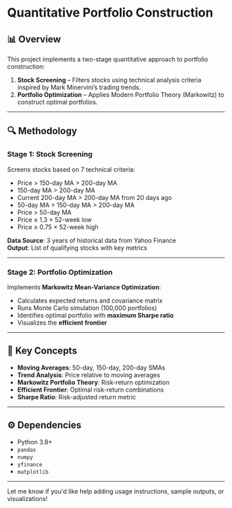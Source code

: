 

# **Quantitative Portfolio Construction**

## 📊 Overview  
This project implements a two-stage quantitative approach to portfolio construction:

1. **Stock Screening** – Filters stocks using technical analysis criteria inspired by Mark Minervini’s trading trends.  
2. **Portfolio Optimization** – Applies Modern Portfolio Theory (Markowitz) to construct optimal portfolios.

---

## 🔍 Methodology

### **Stage 1: Stock Screening**  
Screens stocks based on 7 technical criteria:

- Price > 150-day MA > 200-day MA  
- 150-day MA > 200-day MA  
- Current 200-day MA > 200-day MA from 20 days ago  
- 50-day MA > 150-day MA > 200-day MA  
- Price > 50-day MA  
- Price ≥ 1.3 × 52-week low  
- Price ≥ 0.75 × 52-week high  

**Data Source**: 3 years of historical data from Yahoo Finance  
**Output**: List of qualifying stocks with key metrics

---

### **Stage 2: Portfolio Optimization**  
Implements **Markowitz Mean-Variance Optimization**:

- Calculates expected returns and covariance matrix  
- Runs Monte Carlo simulation (100,000 portfolios)  
- Identifies optimal portfolio with **maximum Sharpe ratio**  
- Visualizes the **efficient frontier**

---

## 🧠 Key Concepts

- **Moving Averages**: 50-day, 150-day, 200-day SMAs  
- **Trend Analysis**: Price relative to moving averages  
- **Markowitz Portfolio Theory**: Risk-return optimization  
- **Efficient Frontier**: Optimal risk-return combinations  
- **Sharpe Ratio**: Risk-adjusted return metric

---

## ⚙️ Dependencies

- Python 3.8+  
- `pandas`  
- `numpy`  
- `yfinance`  
- `matplotlib`

---

Let me know if you'd like help adding usage instructions, sample outputs, or visualizations!
